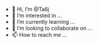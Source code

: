 - 👋 Hi, I’m @Ta6j
- 👀 I’m interested in ...
- 🌱 I’m currently learning ...
- 💞️ I’m looking to collaborate on ...
- 📫 How to reach me ...

<!---
Ta6j/Ta6j is a ✨ special ✨ repository because its `README.md` (this file) appears on your GitHub profile.
You can click the Preview link to take a look at your changes.
--->
